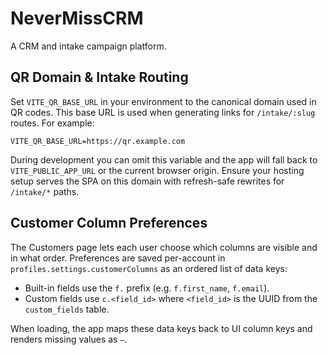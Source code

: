 # NeverMissCRM

A CRM and intake campaign platform.

## QR Domain & Intake Routing

Set `VITE_QR_BASE_URL` in your environment to the canonical domain used in QR codes.
This base URL is used when generating links for `/intake/:slug` routes. For example:

```
VITE_QR_BASE_URL=https://qr.example.com
```

During development you can omit this variable and the app will fall back to
`VITE_PUBLIC_APP_URL` or the current browser origin.
Ensure your hosting setup serves the SPA on this domain with refresh-safe rewrites
for `/intake/*` paths.

## Customer Column Preferences

The Customers page lets each user choose which columns are visible and in what
order. Preferences are saved per-account in `profiles.settings.customerColumns`
as an ordered list of data keys:

- Built-in fields use the `f.` prefix (e.g. `f.first_name`, `f.email`).
- Custom fields use `c.<field_id>` where `<field_id>` is the UUID from the
  `custom_fields` table.

When loading, the app maps these data keys back to UI column keys and renders
missing values as `—`.
